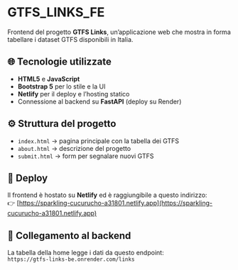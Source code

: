 # GTFS_LINKS_FE

Frontend del progetto **GTFS Links**, un’applicazione web che mostra in forma tabellare i dataset GTFS disponibili in Italia.

## 🌐 Tecnologie utilizzate
- **HTML5** e **JavaScript**
- **Bootstrap 5** per lo stile e la UI
- **Netlify** per il deploy e l’hosting statico
- Connessione al backend su **FastAPI** (deploy su Render)

## ⚙️ Struttura del progetto
- `index.html` → pagina principale con la tabella dei GTFS
- `about.html` → descrizione del progetto
- `submit.html` → form per segnalare nuovi GTFS

## 🚀 Deploy
Il frontend è hostato su **Netlify** ed è raggiungibile a questo indirizzo:  
👉 [https://sparkling-cucurucho-a31801.netlify.app](https://sparkling-cucurucho-a31801.netlify.app)

## 🔗 Collegamento al backend
La tabella della home legge i dati da questo endpoint:  
`https://gtfs-links-be.onrender.com/links`